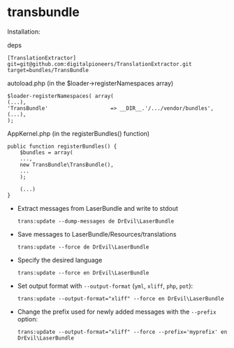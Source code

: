 transbundle
===========

Installation:

deps

    [TranslationExtractor]
    git=git@github.com:digitalpioneers/TranslationExtractor.git
    target=bundles/TransBundle

autoload.php (in the $loader->registerNamespaces array)

    $loader-registerNamespaces( array(
    (...),
    'TransBundle'                    => __DIR__.'/.../vendor/bundles',
    (...),
    );

AppKernel.php (in the registerBundles() function)

    public function registerBundles() {
        $bundles = array(
        ...,
        new TransBundle\TransBundle(),
        ...
        );

        (...)
    }



- Extract messages from LaserBundle and write to stdout

    `trans:update --dump-messages de DrEvil\LaserBundle`

- Save messages to LaserBundle/Resources/translations

    `trans:update --force de DrEvil\LaserBundle`

- Specify the desired language

    `trans:update --force en DrEvil\LaserBundle`

- Set output format with `--output-format` (`yml`, `xliff`, `php`, `pot`):

    `trans:update --output-format="xliff" --force en DrEvil\LaserBundle`

- Change the prefix used for newly added messages with the `--prefix` option:

    `trans:update --output-format="xliff" --force --prefix='myprefix' en DrEvil\LaserBundle`
